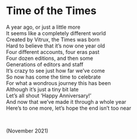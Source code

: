 # Time of the Times
<!-- #SQUARK live!
| dest = poetry/time-of-the-times
| style = poetry
| index = poetry
| shard = #INDEX / monkeyopolis-times
| date = 2021 November
-->

A year ago, or just a little more  
It seems like a completely different world  
Created by Vitrux, the Times was born  
Hard to believe that it’s now one year old  
Four different accounts, four eras past  
Four dozen editions, and then some  
Generations of editors and staff  
It’s crazy to see just how far we’ve come  
So now has come the time to celebrate  
For what a wondrous journey this has been  
Although it’s just a tiny bit late  
Let’s all shout ‘Happy Anniversary!’  
And now that we’ve made it through a whole year  
Here’s to one more, let’s hope the end isn’t too near


<br>


(November 2021)
